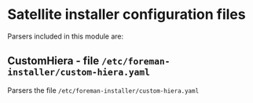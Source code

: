 Satellite installer configuration files
=======================================

Parsers included in this module are:

CustomHiera - file ``/etc/foreman-installer/custom-hiera.yaml``
---------------------------------------------------------------
Parsers the file `/etc/foreman-installer/custom-hiera.yaml`